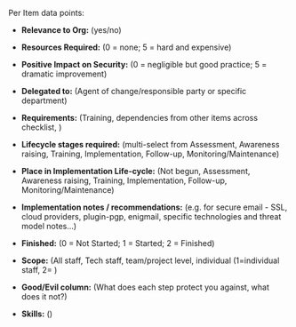 Per Item data points:
* **Relevance to Org:** (yes/no)

* **Resources Required:** (0 = none; 5 = hard and expensive)
* **Positive Impact on Security:** (0 = negligible but good practice; 5 =
dramatic improvement)
* **Delegated to:** (Agent of change/responsible party or specific department)

* **Requirements:** (Training, dependencies from other items across checklist, )
* **Lifecycle stages required:** (multi-select from Assessment, Awareness
raising, Training, Implementation, Follow-up, Monitoring/Maintenance)
* **Place in Implementation Life-cycle:** (Not begun, Assessment, Awareness
raising, Training, Implementation, Follow-up, Monitoring/Maintenance)
* **Implementation notes / recommendations:** (e.g. for secure email - SSL,
cloud providers, plugin-pgp, enigmail, specific technologies and threat
model notes...)
* **Finished:** (0 = Not Started; 1 = Started; 2 = Finished)

* **Scope:** (All staff, Tech staff, team/project level, individual
(1=individual staff, 2= )
* **Good/Evil column:** (What does each step protect you against, what does it
not?)

* **Skills:** ()
